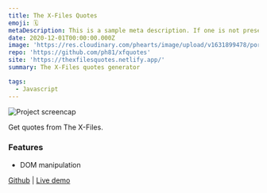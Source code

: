 ```yaml
---
title: The X-Files Quotes
emoji: 🗓
metaDescription: This is a sample meta description. If one is not present in your page/project's front matter, the default metadata.desciption will be used instead.
date: 2020-12-01T00:00:00.000Z
image: 'https://res.cloudinary.com/phearts/image/upload/v1631899478/portfolio/xfquotes.jpg'
repo: 'https://github.com/ph81/xfquotes'
site: 'https://thexfilesquotes.netlify.app/'
summary: The X-Files quotes generator

tags:
  - Javascript
---
```


![Project screencap](https://res.cloudinary.com/phearts/image/upload/v1631899478/portfolio/xfquotes.jpg)

Get quotes from The X-Files.

### Features

- DOM manipulation

[Github](https://github.com/ph81/xfquotes) | [Live demo](https://thexfilesquotes.netlify.app/)
